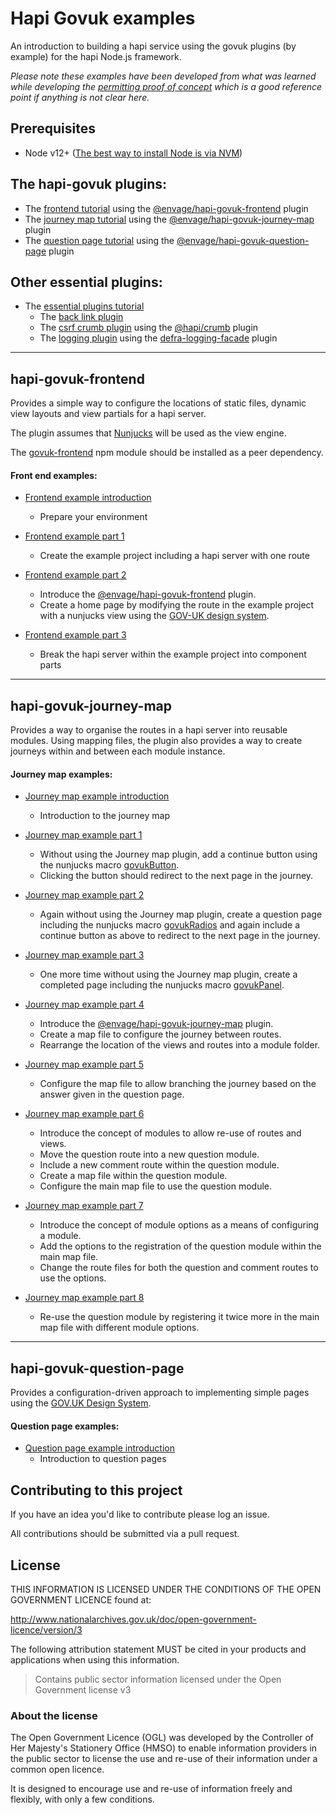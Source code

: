 # Hapi Govuk examples

An introduction to building a hapi service using the govuk plugins (by example) for the hapi Node.js framework.

_Please note these examples have been developed from what was learned while developing the [permitting proof of concept](https://github.com/DEFRA/permit-poc) which is a good reference point if anything is not clear here._

## Prerequisites
- Node v12+ ([The best way to install Node is via NVM](https://github.com/nvm-sh/nvm))


## The hapi-govuk plugins:
- The [frontend tutorial](#hapi-govuk-frontend) using the [@envage/hapi-govuk-frontend](https://www.npmjs.com/package/@envage/hapi-govuk-frontend) plugin
- The [journey map tutorial](#hapi-govuk-journey-map) using the [@envage/hapi-govuk-journey-map](https://www.npmjs.com/package/@envage/hapi-govuk-journey-map) plugin
- The [question page tutorial](#hapi-govuk-question-page) using the [@envage/hapi-govuk-question-page](https://www.npmjs.com/package/@envage/hapi-govuk-question-page) plugin


## Other essential plugins:
- The [essential plugins tutorial](./essential-plugin-examples/README.md)
    - The [back link plugin](./essential-plugin-examples/back-link-example/README.md)
    - The [csrf crumb plugin](./essential-plugin-examples/csrf-crumb-example/README.md) using the [@hapi/crumb](https://www.npmjs.com/package/@hapi/crumb) plugin
    - The [logging plugin](./essential-plugin-examples/logging-example/README.md) using the [defra-logging-facade](https://github.com/DEFRA/defra-logging-facade) plugin

--------------------------------

## hapi-govuk-frontend

Provides a simple way to configure the locations of static files, dynamic view layouts and view partials for a hapi server.

The plugin assumes that [Nunjucks](https://mozilla.github.io/nunjucks/) will be used as the view engine.

The [govuk-frontend](https://github.com/alphagov/govuk-frontend) npm module should be installed as a peer dependency.

#### Front end examples:
- [Frontend example introduction](./front-end-examples/README.md)
  - Prepare your environment

- [Frontend example part 1](./front-end-examples/frontend-example-1/README.md)
  - Create the example project including a hapi server with one route

- [Frontend example part 2](./front-end-examples/frontend-example-2/README.md)
  - Introduce the [@envage/hapi-govuk-frontend](https://www.npmjs.com/package/@envage/hapi-govuk-frontend) plugin.
  - Create a home page by modifying the route in the example project with a nunjucks view using the [GOV-UK design system](https://design-system.service.gov.uk/).

- [Frontend example part 3](./front-end-examples/frontend-example-3/README.md)
  - Break the hapi server within the example project into component parts

--------------------------------

## hapi-govuk-journey-map

Provides a way to organise the routes in a hapi server into reusable modules.
Using mapping files, the plugin also provides a way to create journeys within and between each module instance.

#### Journey map examples:
- [Journey map example introduction](./journey-map-examples/README.md)
  - Introduction to the journey map

- [Journey map example part 1](./journey-map-examples/journey-map-example-1/README.md)
  - Without using the Journey map plugin, add a continue button using the nunjucks macro [govukButton](https://design-system.service.gov.uk/components/button/).
  - Clicking the button should redirect to the next page in the journey.

- [Journey map example part 2](./journey-map-examples/journey-map-example-2/README.md)
  - Again without using the Journey map plugin, create a question page including the nunjucks macro [govukRadios](https://design-system.service.gov.uk/components/radios/) and again include a continue button as above to redirect to the next page in the journey.

- [Journey map example part 3](./journey-map-examples/journey-map-example-3/README.md)
  - One more time without using the Journey map plugin, create a completed page including the nunjucks macro [govukPanel](https://design-system.service.gov.uk/components/panel/).

- [Journey map example part 4](./journey-map-examples/journey-map-example-4/README.md)
  - Introduce the [@envage/hapi-govuk-journey-map](https://www.npmjs.com/package/@envage/hapi-govuk-journey-map) plugin.
  - Create a map file to configure the journey between routes.
  - Rearrange the location of the views and routes into a module folder.

- [Journey map example part 5](./journey-map-examples/journey-map-example-5/README.md)
  - Configure the map file to allow branching the journey based on the answer given in the question page.

- [Journey map example part 6](./journey-map-examples/journey-map-example-6/README.md)
  - Introduce the concept of modules to allow re-use of routes and views.
  - Move the question route into a new question module.
  - Include a new comment route within the question module.
  - Create a map file within the question module.
  - Configure the main map file to use the question module.

- [Journey map example part 7](./journey-map-examples/journey-map-example-7/README.md)
  - Introduce the concept of module options as a means of configuring a module.
  - Add the options to the registration of the question module within the main map file.
  - Change the route files for both the question and comment routes to use the options.

- [Journey map example part 8](./journey-map-examples/journey-map-example-8/README.md)
  - Re-use the question module by registering it twice more in the main map file with different module options.

--------------------------------

## hapi-govuk-question-page

Provides a configuration-driven approach to implementing simple pages using the [GOV.UK Design System](https://design-system.service.gov.uk/).

#### Question page examples:
- [Question page example introduction](./question-page-examples/README.md)
  - Introduction to question pages

## Contributing to this project

If you have an idea you'd like to contribute please log an issue.

All contributions should be submitted via a pull request.

## License

THIS INFORMATION IS LICENSED UNDER THE CONDITIONS OF THE OPEN GOVERNMENT LICENCE found at:

<http://www.nationalarchives.gov.uk/doc/open-government-licence/version/3>

The following attribution statement MUST be cited in your products and applications when using this information.

> Contains public sector information licensed under the Open Government license v3

### About the license

The Open Government Licence (OGL) was developed by the Controller of Her Majesty's Stationery Office (HMSO) to enable information providers in the public sector to license the use and re-use of their information under a common open licence.

It is designed to encourage use and re-use of information freely and flexibly, with only a few conditions.
